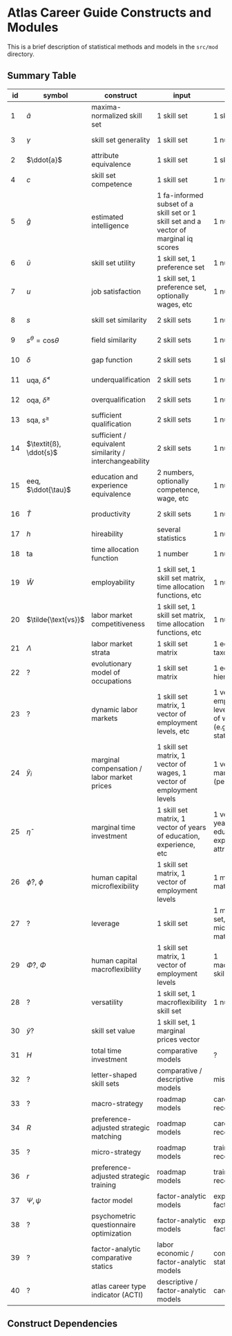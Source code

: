 # Atlas Career Guide Constructs and Modules
This is a brief description of statistical methods and models in the `src/mod` directory.

## Summary Table
|id|symbol|construct|input|output|class|category|subcategory|module|submodule|
|--|------|---------|-----|------|-----|--------|-----------|------|---------|
|1|$\tilde{a}$|maxima-normalized skill set|1 skill set|1 skill set|descriptive models|basic|attribute|-|-|
|3|$\gamma$|skill set generality|1 skill set|1 number|descriptive models|generality|-|`describe`|`gene`|
|2|$\ddot{a}$|attribute equivalence|1 skill set|1 skill set|descriptive models|equivalence|attribute|`describe`|`eqvl`|
|4|$c$|skill set competence|1 skill set|1 number|descriptive models|competence|-|`describe`|`comp`|
|5|$\hat{g}$|estimated intelligence|1 fa-informed subset of a skill set or 1 skill set and a vector of marginal iq scores|1 number|descriptive models|intelligence|-|`describe`|`iq`|
|6|$\bar{\upsilon}$|skill set utility|1 skill set, 1 preference set|1 number|comparative models|utility|-|`compare`|`joy`|
|7|$u$|job satisfaction|1 skill set, 1 preference set, optionally wages, etc|1 number|comparative models|utility|-|`compare`|`joy`|
|8|$s$|skill set similarity|2 skill sets|1 number|comparative models|pairwise|similarity|`compare`|`match`|
|9|$s^{\theta} = \text{cos}{\theta}$|field similarity|2 skill sets|1 number|comparative models|pairwise|similarity|`compare`|`match`|
|10|$\delta$|gap function|2 skill sets|1 skill set|comparative models|pairwise|-|`compare`?|`match`?|
|11|uqa, $\tilde{\delta}^{<}$|underqualification|2 skill sets|1 number|comparative models|pairwise|qualification|`compare`|`qa`|
|12|oqa, $\tilde{\delta}^{\geq}$|overqualification|2 skill sets|1 number|comparative models|pairwise|qualification|`compare`|`qa`|
|13|sqa, $s^{\geq}$|sufficient qualification|2 skill sets|1 number|comparative models|pairwise|qualification|`compare`|`qa`|
|14|$\textit{ß}, \ddot{s}$|sufficient / equivalent similarity / interchangeability|2 skill sets|1 number|comparative models|pairwise|similarity|`compare`|`match`|
|15|eeq, $\ddot{\tau}$|education and experience equivalence|2 numbers, optionally competence, wage, etc|1 number|comparative models|pairwise|qualification|`compare`|`eee? edu? exp? qa? labor?`|
|16|$\tilde{T}$|productivity|2 skill sets|1 number|comparative models|pairwise|qualification|`compare`|`labor`|
|17|$h$|hireability|several statistics|1 number|comparative models|pairwise|qualification|`compare`|`labor`|
|18|ta|time allocation function|1 number|1 number|descriptive models|labor economic|-|`describe`|`ta`|
|19|$\tilde{W}$|employability|1 skill set, 1 skill set matrix, time allocation functions, etc|1 number|comparative models|pairwise & aggregate|labor|`compare`|`labor`|
|20|$\tilde{\text{vs}}$|labor market competitiveness|1 skill set, 1 skill set matrix, time allocation functions, etc|1 number|comparative models|aggregate & pairwise|labor|`compare`|`labor`|
|21|$\Lambda$|labor market strata|1 skill set matrix|1 economic taxonomy|comparative models|taxonomic|labor|`compare`|`taxa`|
|22|?|evolutionary model of occupations|1 skill set matrix|1 economic hierarchy|comparative models|taxonomic|evolutionary|`compare`|`taxa? evol?`|
|23|?|dynamic labor markets|1 skill set matrix, 1 vector of employment levels, etc|1 vector of employment levels, 1 vector of wages, etc (e.g. utility statistics)|comparative models|?|labor|`compare`|`labor`|
|24|$\hat{y}_i$|marginal compensation / labor market prices|1 skill set matrix, 1 vector of wages, 1 vector of employment levels|1 vector of marginal prices (per attribute)|microeconomic / econometric models|marginal|-|`micro`|`wage`|
|25|$\hat{\eta}$|marginal time investment|1 skill set matrix, 1 vector of years of education, experience, etc|1 vector of years of education and experience (per attribute)|microeconomic / econometric models|marginal|-|`micro`|`eta`|
|26|$\hat{\phi}$?, $\phi$|human capital microflexibility|1 skill set matrix, 1 vector of employment levels|1 microflexibility matrix|microeconomic / econometric models|marginal|microflexibility|`micro`?|`phi`?|
|27|?|leverage|1 skill set|1 marginal skill set, 1 microflexibility matrix, etc|descriptive models|human capital|microflexibility|`describe`|`kflex`?|
|29|$\hat{\Phi}$?, $\Phi$|human capital macroflexibility|1 skill set matrix, 1 vector of employment levels|1 macroflexibility skill set|microeconomic / econometric models|aggregate|macroflexibility|`micro`?|`Phi`?|
|28|?|versatility|1 skill set, 1 macroflexibility skill set|1 number|descriptive models|human capital|macroflexibility|`describe`|`kflex`?|
|30|$\hat{y}$?|skill set value|1 skill set, 1 marginal prices vector||microeconomic / econometric models|aggregate|-|`micro`?|`wage`?|
|31|$H$|total time investment|comparative models|?|?|`compare`?|`eta`?|
|32|?|letter-shaped skill sets|comparative / descriptive models|misc|letters|`describe`|`letters`|
|33|?|macro-strategy|roadmap models|career recommendation|-|`roadmap`|`goal`|
|34|$R$|preference-adjusted strategic matching|roadmap models|career recommendation|-|`roadmap`|`goal`|
|35|?|micro-strategy|roadmap models|training recommendation|-|`roadmap`|`path`|
|36|$r$|preference-adjusted strategic training|roadmap models|training recommendation|-|`roadmap`|`path`|
|37|$\Psi, \psi$|factor model|factor-analytic models|exploratory factor analysis|automation|`psi`|`efa`|
|38|?|psychometric questionnaire optimization|factor-analytic models|exploratory factor analysis|dimensionality reduction|`psi`|`efa`|
|39|?|factor-analytic comparative statics|labor economic / factor-analytic models|comparative statics|-|`psi`?|`fstatics`?|
|40|?|atlas career type indicator (ACTI)|descriptive / factor-analytic models|career type|-|`describe`|`acti`|

## Construct Dependencies